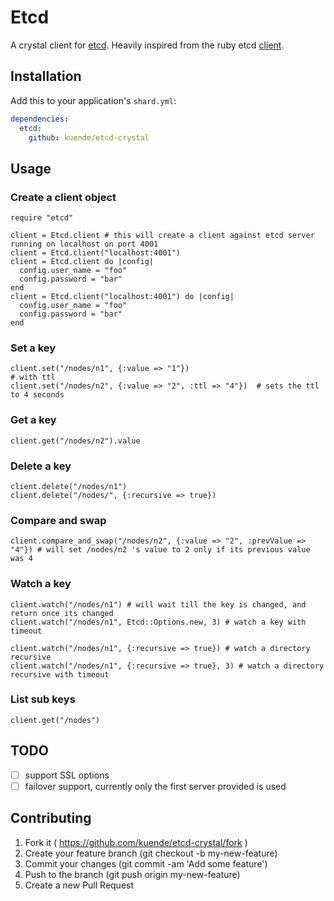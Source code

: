 # Etcd

A crystal client for [etcd](https://github.com/coreos/etcd). Heavily inspired from the ruby etcd [client](https://github.com/ranjib/etcd-ruby).

## Installation


Add this to your application's `shard.yml`:

```yaml
dependencies:
  etcd:
    github: kuende/etcd-crystal
```


## Usage

### Create a client object

```crystal
require "etcd"

client = Etcd.client # this will create a client against etcd server running on localhost on port 4001
client = Etcd.client("localhost:4001")
client = Etcd.client do |config|
  config.user_name = "foo"
  config.password = "bar"
end
client = Etcd.client("localhost:4001") do |config|
  config.user_name = "foo"
  config.password = "bar"
end
```

### Set a key

```crystal
client.set("/nodes/n1", {:value => "1"})
# with ttl
client.set("/nodes/n2", {:value => "2", :ttl => "4"})  # sets the ttl to 4 seconds
```

### Get a key

```crystal
client.get("/nodes/n2").value
```

### Delete a key

```crystal
client.delete("/nodes/n1")
client.delete("/nodes/", {:recursive => true})
```

### Compare and swap

```crystal
client.compare_and_swap("/nodes/n2", {:value => "2", :prevValue => "4"}) # will set /nodes/n2 's value to 2 only if its previous value was 4
```

### Watch a key

```crystal
client.watch("/nodes/n1") # will wait till the key is changed, and return once its changed
client.watch("/nodes/n1", Etcd::Options.new, 3) # watch a key with timeout

client.watch("/nodes/n1", {:recursive => true}) # watch a directory recursive
client.watch("/nodes/n1", {:recursive => true}, 3) # watch a directory recursive with timeout
```

### List sub keys

```crystal
client.get("/nodes")
```

## TODO

- [ ] support SSL options
- [ ] failover support, currently only the first server provided is used

## Contributing

1. Fork it ( https://github.com/kuende/etcd-crystal/fork )
2. Create your feature branch (git checkout -b my-new-feature)
3. Commit your changes (git commit -am 'Add some feature')
4. Push to the branch (git push origin my-new-feature)
5. Create a new Pull Request
